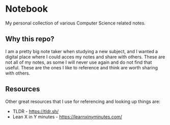 # Notebook
My personal collection of various Computer Science related notes.

## Why this repo?
I am a pretty big note taker when studying a new subject, and I wanted a digital place where I could acces my notes and share with others. These are not all of my notes, as some I will never use again and do not find that useful. These are the ones I like to reference and think are worth sharing with others.

## Resources
Other great resources that I use for referencing and looking up things are:
* TLDR - https://tldr.sh/ 
* Lean X in Y minutes - https://learnxinyminutes.com/

